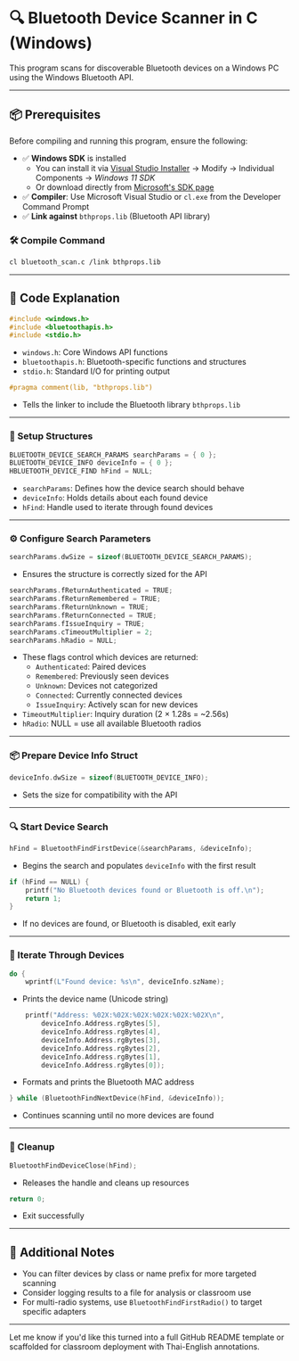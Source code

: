 # 🔍 Bluetooth Device Scanner in C (Windows)

This program scans for discoverable Bluetooth devices on a Windows PC using the Windows Bluetooth API.

---

## 📦 Prerequisites

Before compiling and running this program, ensure the following:

- ✅ **Windows SDK** is installed  
  - You can install it via [Visual Studio Installer](https://visualstudio.microsoft.com/downloads/) → Modify → Individual Components → *Windows 11 SDK*
  - Or download directly from [Microsoft's SDK page](https://developer.microsoft.com/en-us/windows/downloads/windows-sdk/)
- ✅ **Compiler**: Use Microsoft Visual Studio or `cl.exe` from the Developer Command Prompt
- ✅ **Link against** `bthprops.lib` (Bluetooth API library)

### 🛠️ Compile Command

```bash
cl bluetooth_scan.c /link bthprops.lib
```

---

## 📄 Code Explanation

```c
#include <windows.h>
#include <bluetoothapis.h>
#include <stdio.h>
```

- `windows.h`: Core Windows API functions
- `bluetoothapis.h`: Bluetooth-specific functions and structures
- `stdio.h`: Standard I/O for printing output

```c
#pragma comment(lib, "bthprops.lib")
```

- Tells the linker to include the Bluetooth library `bthprops.lib`

---

### 🔧 Setup Structures

```c
BLUETOOTH_DEVICE_SEARCH_PARAMS searchParams = { 0 };
BLUETOOTH_DEVICE_INFO deviceInfo = { 0 };
HBLUETOOTH_DEVICE_FIND hFind = NULL;
```

- `searchParams`: Defines how the device search should behave
- `deviceInfo`: Holds details about each found device
- `hFind`: Handle used to iterate through found devices

---

### ⚙️ Configure Search Parameters

```c
searchParams.dwSize = sizeof(BLUETOOTH_DEVICE_SEARCH_PARAMS);
```

- Ensures the structure is correctly sized for the API

```c
searchParams.fReturnAuthenticated = TRUE;
searchParams.fReturnRemembered = TRUE;
searchParams.fReturnUnknown = TRUE;
searchParams.fReturnConnected = TRUE;
searchParams.fIssueInquiry = TRUE;
searchParams.cTimeoutMultiplier = 2;
searchParams.hRadio = NULL;
```

- These flags control which devices are returned:
  - `Authenticated`: Paired devices
  - `Remembered`: Previously seen devices
  - `Unknown`: Devices not categorized
  - `Connected`: Currently connected devices
  - `IssueInquiry`: Actively scan for new devices
- `TimeoutMultiplier`: Inquiry duration (2 × 1.28s = ~2.56s)
- `hRadio`: NULL = use all available Bluetooth radios

---

### 📦 Prepare Device Info Struct

```c
deviceInfo.dwSize = sizeof(BLUETOOTH_DEVICE_INFO);
```

- Sets the size for compatibility with the API

---

### 🔍 Start Device Search

```c
hFind = BluetoothFindFirstDevice(&searchParams, &deviceInfo);
```

- Begins the search and populates `deviceInfo` with the first result

```c
if (hFind == NULL) {
    printf("No Bluetooth devices found or Bluetooth is off.\n");
    return 1;
}
```

- If no devices are found, or Bluetooth is disabled, exit early

---

### 🔁 Iterate Through Devices

```c
do {
    wprintf(L"Found device: %s\n", deviceInfo.szName);
```

- Prints the device name (Unicode string)

```c
    printf("Address: %02X:%02X:%02X:%02X:%02X:%02X\n",
        deviceInfo.Address.rgBytes[5],
        deviceInfo.Address.rgBytes[4],
        deviceInfo.Address.rgBytes[3],
        deviceInfo.Address.rgBytes[2],
        deviceInfo.Address.rgBytes[1],
        deviceInfo.Address.rgBytes[0]);
```

- Formats and prints the Bluetooth MAC address

```c
} while (BluetoothFindNextDevice(hFind, &deviceInfo));
```

- Continues scanning until no more devices are found

---

### 🧹 Cleanup

```c
BluetoothFindDeviceClose(hFind);
```

- Releases the handle and cleans up resources

```c
return 0;
```

- Exit successfully

---

## 📘 Additional Notes

- You can filter devices by class or name prefix for more targeted scanning
- Consider logging results to a file for analysis or classroom use
- For multi-radio systems, use `BluetoothFindFirstRadio()` to target specific adapters

---

Let me know if you'd like this turned into a full GitHub README template or scaffolded for classroom deployment with Thai-English annotations.
